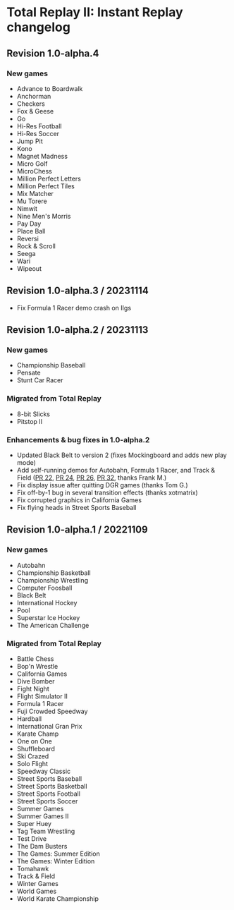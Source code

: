 # Total Replay II: Instant Replay changelog

## Revision 1.0-alpha.4

### New games

- Advance to Boardwalk
- Anchorman
- Checkers
- Fox & Geese
- Go
- Hi-Res Football
- Hi-Res Soccer
- Jump Pit
- Kono
- Magnet Madness
- Micro Golf
- MicroChess
- Million Perfect Letters
- Million Perfect Tiles
- Mix Matcher
- Mu Torere
- Nimwit
- Nine Men's Morris
- Pay Day
- Place Ball
- Reversi
- Rock & Scroll
- Seega
- Wari
- Wipeout

## Revision 1.0-alpha.3 / 20231114

- Fix Formula 1 Racer demo crash on IIgs

## Revision 1.0-alpha.2 / 20231113

### New games

- Championship Baseball
- Pensate
- Stunt Car Racer

### Migrated from Total Replay

- 8-bit Slicks
- Pitstop II

### Enhancements & bug fixes in 1.0-alpha.2

- Updated Black Belt to version 2 (fixes Mockingboard and adds new play mode)
- Add self-running demos for Autobahn, Formula 1 Racer, and Track & Field ([PR 22](https://github.com/a2-4am/4sports/pull/22), [PR 24](https://github.com/a2-4am/4sports/pull/24), [PR 26](https://github.com/a2-4am/4sports/pull/26), [PR 32](https://github.com/a2-4am/4sports/pull/32), thanks Frank M.)
- Fix display issue after quitting DGR games (thanks Tom G.)
- Fix off-by-1 bug in several transition effects (thanks xotmatrix)
- Fix corrupted graphics in California Games
- Fix flying heads in Street Sports Baseball

## Revision 1.0-alpha.1 / 20221109

### New games

- Autobahn
- Championship Basketball
- Championship Wrestling
- Computer Foosball
- Black Belt
- International Hockey
- Pool
- Superstar Ice Hockey
- The American Challenge

### Migrated from Total Replay

- Battle Chess
- Bop'n Wrestle
- California Games
- Dive Bomber
- Fight Night
- Flight Simulator II
- Formula 1 Racer
- Fuji Crowded Speedway
- Hardball
- International Gran Prix
- Karate Champ
- One on One
- Shuffleboard
- Ski Crazed
- Solo Flight
- Speedway Classic
- Street Sports Baseball
- Street Sports Basketball
- Street Sports Football
- Street Sports Soccer
- Summer Games
- Summer Games II
- Super Huey
- Tag Team Wrestling
- Test Drive
- The Dam Busters
- The Games: Summer Edition
- The Games: Winter Edition
- Tomahawk
- Track & Field
- Winter Games
- World Games
- World Karate Championship
